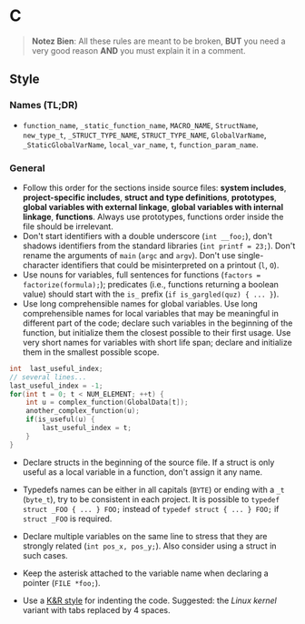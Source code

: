 # C

> **Notez Bien**: All these rules are meant to be broken, **BUT** you need a very good reason **AND** you must explain it in a comment.

## Style

### Names (TL;DR)

* `function_name`, `_static_function_name`, `MACRO_NAME`, `StructName`, `new_type_t`, `_STRUCT_TYPE_NAME`, `STRUCT_TYPE_NAME`, `GlobalVarName`, `_StaticGlobalVarName`, `local_var_name`, `t`, `function_param_name`.

### General

* Follow this order for the sections inside source files: **system includes**, **project-specific includes**, **struct and type definitions**, **prototypes**, **global variables with external linkage**, **global variables with internal linkage**, **functions**. Always use prototypes, functions order inside the file should be irrelevant.
* Don't start identifiers with a double underscore (`int __foo;`), don't shadows identifiers from the standard libraries (`int printf = 23;`). Don't rename the arguments of `main` (`argc` and `argv`). Don't use single-character identifiers that could be misinterpreted on a printout (`l`, `O`).
* Use nouns for variables, full sentences for functions (`factors = factorize(formula);`); predicates (i.e., functions returning a boolean value) should start with the `is_` prefix (`if is_gargled(quz) { ... }`).
* Use long comprehensible names for global variables. Use long comprehensible names for local variables that may be meaningful in different part of the code; declare such variables in the beginning of the function, but initialize them the closest possible to their first usage. Use very short names for variables with short life span; declare and initialize them in the smallest possible scope.

```c
int  last_useful_index;
// several lines...
last_useful_index = -1;
for(int t = 0; t < NUM_ELEMENT; ++t) {
    int u = complex_function(GlobalData[t]);
    another_complex_function(u);
    if(is_useful(u) {
        last_useful_index = t;
    }
}
``` 

* Declare structs in the beginning of the source file. If a struct is only useful as a local variable in a function, don't assign it any name. 
* Typedefs names can be either in all capitals (`BYTE`) or ending with a `_t` (`byte_t`), try to be consistent in each project. It is possible to `typedef struct _FOO { ... } FOO;` instead of `typedef struct { ... } FOO;` if `struct _FOO` is required.
* Declare multiple variables on the same line to stress that they are strongly related (`int pos_x, pos_y;`). Also consider using a struct in such cases.
* Keep the asterisk attached to the variable name when declaring a pointer (`FILE *foo;`).

* Use a [K&R style](https://en.wikipedia.org/wiki/Indentation_style#K&R_style) for indenting the code. Suggested: the *Linux kernel* variant with tabs replaced by 4 spaces.
